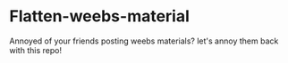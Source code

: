 # Flatten-weebs-material
Annoyed of your friends posting weebs materials? let's annoy them back with this repo!

